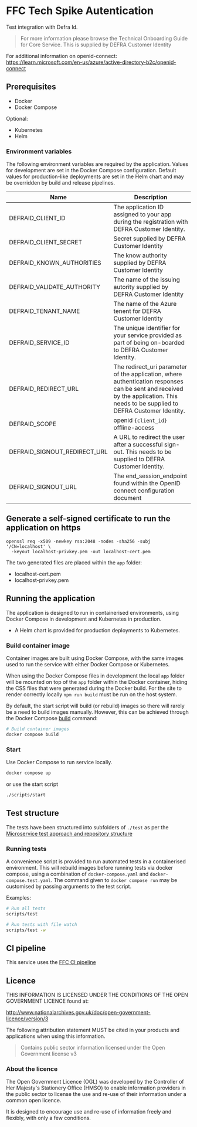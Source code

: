 # FFC Tech Spike Autentication

Test integration with Defra Id. 

 > For more information please browse the Technical Onboarding Guide for Core Service. This is supplied by DEFRA Customer Identity

For additional information on openid-connect: https://learn.microsoft.com/en-us/azure/active-directory-b2c/openid-connect

## Prerequisites

- Docker
- Docker Compose

Optional:

- Kubernetes
- Helm

### Environment variables

The following environment variables are required by the application.
Values for development are set in the Docker Compose configuration. Default
values for production-like deployments are set in the Helm chart and may be
overridden by build and release pipelines.

| Name                                            | Description                                                                                      |
| ----                                            | -----------                                                                                      |
|DEFRAID_CLIENT_ID|The application ID assigned to your app during the registration with DEFRA Customer Identity.
|DEFRAID_CLIENT_SECRET| Secret supplied by DEFRA Customer Identity
|DEFRAID_KNOWN_AUTHORITIES| The know authority supplied by DEFRA Customer Identity
|DEFRAID_VALIDATE_AUTHORITY| The name of the issuing autority supplied by DEFRA Customer Identity
|DEFRAID_TENANT_NAME| The name of the Azure tenent for DEFRA Customer Identity
|DEFRAID_SERVICE_ID|The unique identifier for your service provided as part of being on-boarded to DEFRA Customer Identity.
|DEFRAID_REDIRECT_URL|The redirect_uri parameter of the application, where authentication responses can be sent and received by the application. This needs to be supplied to DEFRA Customer Identity.
|DEFRAID_SCOPE| openid `{client_id}` offline-access
|DEFRAID_SIGNOUT_REDIRECT_URL| A URL to redirect the user after a successful sign-out. This needs to be supplied to DEFRA Customer Identity.
|DEFRAID_SIGNOUT_URL| The end_session_endpoint found within the OpenID connect configuration document

## Generate a self-signed certificate to run the  application on https

```
openssl req -x509 -newkey rsa:2048 -nodes -sha256 -subj '/CN=localhost' \
  -keyout localhost-privkey.pem -out localhost-cert.pem
```

The two generated files are placed within the `app` folder: 

- localhost-cert.pem
- localhost-privkey.pem

## Running the application

The application is designed to run in containerised environments, using Docker
Compose in development and Kubernetes in production.

- A Helm chart is provided for production deployments to Kubernetes.

### Build container image

Container images are built using Docker Compose, with the same images used to
run the service with either Docker Compose or Kubernetes.

When using the Docker Compose files in development the local `app` folder will
be mounted on top of the `app` folder within the Docker container, hiding the
CSS files that were generated during the Docker build. For the site to render
correctly locally `npm run build` must be run on the host system.

By default, the start script will build (or rebuild) images so there will
rarely be a need to build images manually. However, this can be achieved
through the Docker Compose
[build](https://docs.docker.com/compose/reference/build/) command:

```sh
# Build container images
docker compose build
```

### Start

Use Docker Compose to run service locally.

```sh
docker compose up
```

or use the start script

```sh
./scripts/start
```

## Test structure

The tests have been structured into subfolders of `./test` as per the
[Microservice test approach and repository structure](https://eaflood.atlassian.net/wiki/spaces/FPS/pages/1845396477/Microservice+test+approach+and+repository+structure)

### Running tests

A convenience script is provided to run automated tests in a containerised
environment. This will rebuild images before running tests via docker compose,
using a combination of `docker-compose.yaml` and `docker-compose.test.yaml`.
The command given to `docker compose run` may be customised by passing
arguments to the test script.

Examples:

```sh
# Run all tests
scripts/test

# Run tests with file watch
scripts/test -w
```

## CI pipeline

This service uses the [FFC CI pipeline](https://github.com/DEFRA/ffc-jenkins-pipeline-library)

## Licence

THIS INFORMATION IS LICENSED UNDER THE CONDITIONS OF THE OPEN GOVERNMENT
LICENCE found at:

<http://www.nationalarchives.gov.uk/doc/open-government-licence/version/3>

The following attribution statement MUST be cited in your products and
applications when using this information.

> Contains public sector information licensed under the Open Government license
> v3

### About the licence

The Open Government Licence (OGL) was developed by the Controller of Her
Majesty's Stationery Office (HMSO) to enable information providers in the
public sector to license the use and re-use of their information under a common
open licence.

It is designed to encourage use and re-use of information freely and flexibly,
with only a few conditions.
